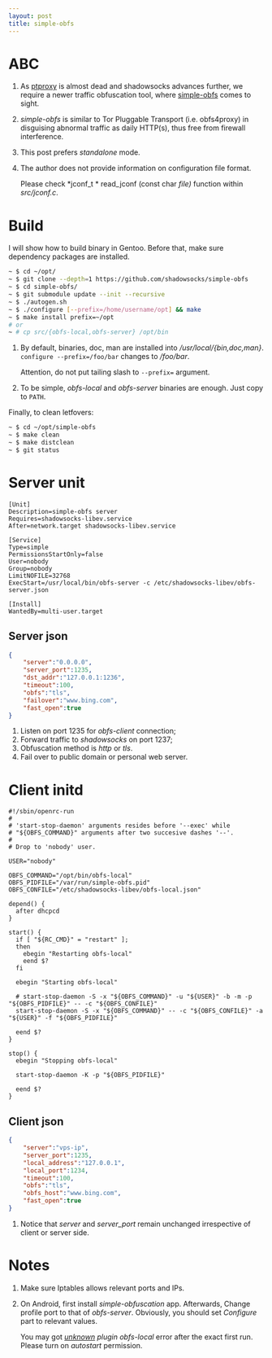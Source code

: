```yaml
---
layout: post
title: simple-obfs
---
```


# ABC

1. As [ptproxy](/2016/04/12/ptproxy/) is almost dead and shadowsocks advances further, we require a newer traffic obfuscation tool, where [simple-obfs](https://github.com/shadowsocks/simple-obfs) comes to sight.
2. *simple-obfs* is similar to Tor Pluggable Transport (i.e. obfs4proxy) in disguising abnormal traffic as daily HTTP(s), thus free from firewall interference.
3. This post prefers *standalone* mode.
4. The author does not provide information on configuration file format.

   Please check *jconf_t * read_jconf (const char *file)* function within *src/jconf.c*.

# Build

I will show how to build binary in Gentoo. Before that, make sure dependency packages are installed.

```bash
~ $ cd ~/opt/
~ $ git clone --depth=1 https://github.com/shadowsocks/simple-obfs
~ $ cd simple-obfs/
~ $ git submodule update --init --recursive
~ $ ./autogen.sh
~ $ ./configure [--prefix=/home/username/opt] && make
~ $ make install prefix=~/opt
# or
~ # cp src/{obfs-local,obfs-server} /opt/bin
```

1. By default, binaries, doc, man are installed into */usr/local/{bin,doc,man}*. `configure --prefix=/foo/bar` changes to */foo/bar*.

   Attention, do not put tailing slash to `--prefix=` argument.
2. To be simple, *obfs-local* and *obfs-server* binaries are enough. Just copy to `PATH`.

Finally, to clean letfovers:

```bash
~ $ cd ~/opt/simple-obfs
~ $ make clean
~ $ make distclean
~ $ git status
```

# Server unit

```
[Unit]
Description=simple-obfs server
Requires=shadowsocks-libev.service
After=network.target shadowsocks-libev.service

[Service]
Type=simple
PermissionsStartOnly=false
User=nobody
Group=nobody
LimitNOFILE=32768
ExecStart=/usr/local/bin/obfs-server -c /etc/shadowsocks-libev/obfs-server.json

[Install]
WantedBy=multi-user.target
```

## Server json

```json
{
    "server":"0.0.0.0",
    "server_port":1235,
    "dst_addr":"127.0.0.1:1236",
    "timeout":100,
    "obfs":"tls",
    "failover":"www.bing.com",
    "fast_open":true
}
```

1. Listen on port 1235 for *obfs-client* connection;
2. Forward traffic to *shadowsocks* on port 1237;
3. Obfuscation method is *http* or *tls*.
4. Fail over to public domain or personal web server.

# Client initd

```
#!/sbin/openrc-run
#
# 'start-stop-daemon' arguments resides before '--exec' while
# "${OBFS_COMMAND}" arguments after two succesive dashes '--'.
#
# Drop to 'nobody' user.

USER="nobody"

OBFS_COMMAND="/opt/bin/obfs-local"
OBFS_PIDFILE="/var/run/simple-obfs.pid"
OBFS_CONFILE="/etc/shadowsocks-libev/obfs-local.json"

depend() {
  after dhcpcd
}

start() {
  if [ "${RC_CMD}" = "restart" ];
  then
    ebegin "Restarting obfs-local"
    eend $?
  fi

  ebegin "Starting obfs-local"

  # start-stop-daemon -S -x "${OBFS_COMMAND}" -u "${USER}" -b -m -p "${OBFS_PIDFILE}" -- -c "${OBFS_CONFILE}"
  start-stop-daemon -S -x "${OBFS_COMMAND}" -- -c "${OBFS_CONFILE}" -a "${USER}" -f "${OBFS_PIDFILE}"

  eend $?
}

stop() {
  ebegin "Stopping obfs-local"

  start-stop-daemon -K -p "${OBFS_PIDFILE}"

  eend $?
}
```

## Client json

```json
{
    "server":"vps-ip",
    "server_port":1235,
    "local_address":"127.0.0.1",
    "local_port":1234,
    "timeout":100,
    "obfs":"tls",
    "obfs_host":"www.bing.com",
    "fast_open":true
}
```

1. Notice that *server* and *server_port* remain unchanged irrespective of client or server side.

# Notes

1. Make sure Iptables allows relevant ports and IPs.
2. On Android, first install *simple-obfuscation* app. Afterwards, Change profile port to that of *obfs-server*. Obviously, you should set *Configure* part to relevant values.

   You may got *[unknown](https://github.com/shadowsocks/shadowsocks-android/issues/1428) plugin obfs-local* error after the exact first run. Please turn on *autostart* permission.
